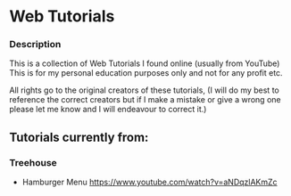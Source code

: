 # Web Tutorials

### Description

This is a collection of Web Tutorials I found online (usually from YouTube)
This is for my personal education purposes only and not for any profit etc.

All rights go to the original creators of these tutorials,
(I will do my best to reference the correct creators but if I make a mistake or give a wrong one please let me know and I will endeavour to correct it.)

## Tutorials currently from:

### Treehouse

- Hamburger Menu https://www.youtube.com/watch?v=aNDqzlAKmZc
